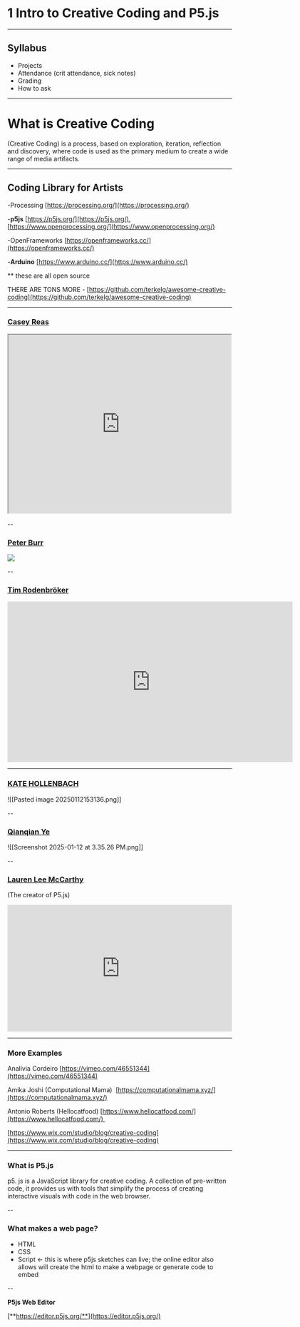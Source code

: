 
# 1 Intro to Creative Coding and P5.js
---
## Syllabus
+ Projects
+ Attendance (crit attendance, sick notes)
+ Grading
+ How to ask
---
# What is Creative Coding

(Creative Coding) is a process, based on exploration, iteration, reflection and discovery, where code is used as the primary medium to create a wide range of media artifacts.

---

## Coding Library for Artists

-Processing [https://processing.org/](https://processing.org/)

-**p5js** [https://p5js.org/](https://p5js.org/), [https://www.openprocessing.org/](https://www.openprocessing.org/)

-OpenFrameworks [https://openframeworks.cc/](https://openframeworks.cc/)

-**Arduino** [https://www.arduino.cc/](https://www.arduino.cc/)

** these are all open source

  

THERE ARE TONS MORE - [https://github.com/terkelg/awesome-creative-coding](https://github.com/terkelg/awesome-creative-coding)

---
### [Casey Reas](http://reas.com/) 


<iframe src="https://ipfs.io/ipfs/QmQtMjj4GbKpPfhCNYEY7QM3CRiGqRcVACFXW9H8ZLDMNu" width=500 height=400></iframe>


--

### [Peter Burr](https://www.peterburr.org/biography.php)

![](https://www.peterburr.org/2013_images/full02.gif)

--
### [Tim Rodenbröker](https://vimeo.com/timrodenbroeker)

<iframe title="vimeo-player" src="https://player.vimeo.com/video/305336392?h=db143b0506" width="640" height="360" frameborder="0"    allowfullscreen></iframe>

---

###   [KATE HOLLENBACH](http://www.katehollenbach.com/)

![[Pasted image 20250112153136.png]]

--
### [Qianqian Ye](https://qianqian-ye.com/index.html)

![[Screenshot 2025-01-12 at 3.35.26 PM.png]]

--

### [Lauren Lee McCarthy](https://lauren-mccarthy.com/Recent-Work)
(The creator of P5.js)
<div style="padding:56.25% 0 0 0;position:relative;"><iframe src="https://player.vimeo.com/video/488636450?badge=0&amp;autopause=0&amp;player_id=0&amp;app_id=58479" frameborder="0" allow="autoplay; fullscreen; picture-in-picture; clipboard-write; encrypted-media" style="position:absolute;top:0;left:0;width:100%;height:100%;" title="Vibe Check"></iframe></div><script src="https://player.vimeo.com/api/player.js"></script>

---

### More Examples

Analívia Cordeiro [https://vimeo.com/46551344](https://vimeo.com/46551344)

Amika Joshi (Computational Mama)  [https://computationalmama.xyz/](https://computationalmama.xyz/)

Antonio Roberts (Hellocatfood) [https://www.hellocatfood.com/](https://www.hellocatfood.com/) 

[https://www.wix.com/studio/blog/creative-coding](https://www.wix.com/studio/blog/creative-coding)

---
### What is P5.js

p5. js is a JavaScript library for creative coding. A collection of pre-written code, it provides us with tools that simplify the process of creating interactive visuals with code in the web browser.

--

### What makes a web page?
- HTML
- CSS
- Script ← this is where p5js sketches can live; the online editor also allows will create the html to make a webpage or generate code to embed

--

**P5js Web Editor**

[**https://editor.p5js.org/**](https://editor.p5js.org/)